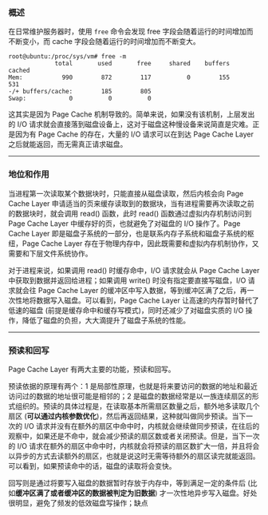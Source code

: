 ### 概述

在日常维护服务器时，使用 `free` 命令会发现 free 字段会随着运行的时间增加而不断变小，而 cache 字段会随着运行的时间增加而不断变大。

```
root@ubuntu:/proc/sys/vm# free -m
             total       used       free     shared    buffers     cached
Mem:           990        872        117          0        155        531
-/+ buffers/cache:        185        805
Swap:            0          0          0
```

这其实是因为 Page Cache 机制导致的。简单来说，如果没有该机制，上层发出的 I/O 请求就会直接落到磁盘设备上，这对于磁盘这种慢设备来说简直是灾难。正是因为有 Page Cache 的存在，大量的 I/O 请求可以在到达 Page Cache Layer 之后就能返回，而无需真正请求磁盘。

---

### 地位和作用

当进程第一次读取某个数据块时，只能直接从磁盘读取，然后内核会向 Page Cache Layer 申请适当的页来缓存读取到的数据块，当有进程需要再次读取之前的数据块时，就会调用 read() 函数，此时 read() 函数通过虚拟内存机制访问到 Page Cache Layer 中缓存好的页，也就避免了对磁盘的 I/O 操作了。Page Cache Layer 即是磁盘子系统的一部分，也是联系内存子系统和磁盘子系统的枢纽，Page Cache Layer 存在于物理内存中，因此既需要和虚拟内存机制协作，又需要和下层文件系统协作。

对于进程来说，如果调用 read() 时缓存命中，I/O 请求就会从 Page Cache Layer 中获取到数据并返回给进程；如果调用 write() 时没有指定要直接写磁盘，I/O 请求就会往 Page Cache Layer 的缓冲区中写入数据，等到缓冲区满了之后，再一次性地将数据写入磁盘。可以看到，Page Cache Layer 让高速的内存暂时替代了低速的磁盘 (前提是缓存命中和缓存写模式)，同时还减少了对磁盘实质的 I/O 操作，降低了磁盘的负担，大大滴提升了磁盘子系统的性能。

---

### 预读和回写

Page Cache Layer 有两大主要的功能，预读和回写。

预读依据的原理有两个：1 是局部性原理，也就是将来要访问的数据的地址和最近访问过的数据的地址很可能是相邻的；2 是磁盘的数据经常是以一族连续扇区的形式组织的。预读的具体过程是，在读取基本所需扇区数量之后，额外地多读取几个扇区 (**可以通过内核参数优化**)，然后再返回结果，这种就叫做同步预读。当下一次的 I/O 请求并没有在额外的扇区中命中时，内核就会继续做同步预读，在往后的观察中，如果还是不命中，就会减少预读的扇区数或者关闭预读。但是，当下一次的 I/O 请求在额外的扇区中命中时，内核就会将预读的扇区数扩大一倍，并且将会以异步的方式去读额外的扇区，也就是说这时无需等待额外的扇区读完就能返回。可以看到，如果预读命中的话，磁盘的读取将会变快。

回写则是通过将要写入磁盘的数据暂时存放于内存中，等到满足一定的条件后 (比如**缓冲区满了或者缓冲区的数据被判定为旧数据**) 才一次性地异步写入磁盘。好处很明显，避免了频发的低效磁盘写操作；缺点
